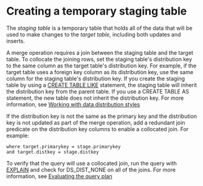 # Creating a temporary staging table<a name="merge-create-staging-table"></a>

The *staging table* is a temporary table that holds all of the data that will be used to make changes to the *target table*, including both updates and inserts\. 

A merge operation requires a join between the staging table and the target table\. To collocate the joining rows, set the staging table's distribution key to the same column as the target table's distribution key\. For example, if the target table uses a foreign key column as its distribution key, use the same column for the staging table's distribution key\. If you create the staging table by using a [CREATE TABLE LIKE](r_CREATE_TABLE_NEW.md#create-table-like) statement, the staging table will inherit the distribution key from the parent table\. If you use a CREATE TABLE AS statement, the new table does not inherit the distribution key\. For more information, see [Working with data distribution styles](t_Distributing_data.md)

If the distribution key is not the same as the primary key and the distribution key is not updated as part of the merge operation, add a redundant join predicate on the distribution key columns to enable a collocated join\. For example: 

```
where target.primarykey = stage.primarykey 
and target.distkey = stage.distkey
```

To verify that the query will use a collocated join, run the query with [EXPLAIN](r_EXPLAIN.md) and check for DS\_DIST\_NONE on all of the joins\. For more information, see [Evaluating the query plan](c_data_redistribution.md)